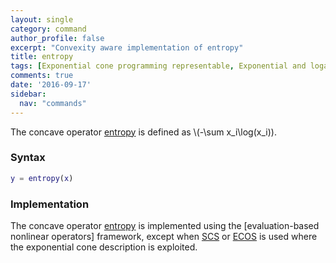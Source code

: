 ```yaml
---
layout: single
category: command
author_profile: false
excerpt: "Convexity aware implementation of entropy"
title: entropy
tags: [Exponential cone programming representable, Exponential and logarithmic functions]
comments: true
date: '2016-09-17'
sidebar:
  nav: "commands"
---
```


The concave operator [entropy](/command/entropy) is defined as \\(-\sum x_i\log(x_i)\).

### Syntax

````matlab
y = entropy(x)
````

### Implementation

The concave operator [entropy](/command/entropy) is implemented using the [evaluation-based nonlinear operators] framework, except when [SCS](/solver/scs) or  [ECOS](/solver/ecos)  is used where the exponential cone description is exploited.
